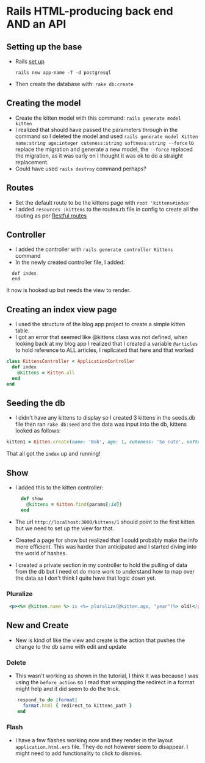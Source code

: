 # Rails HTML-producing back end AND an API

## Setting up the base

- Rails [set up](https://joesasson.github.io/2017/03/24/setting-up-a-rails-app-with-rspec-and-postgres.html)

  `rails new app-name -T -d postgresql`

- Then create the database with: `rake db:create`

## Creating the model

- Create the kitten model with this command: `rails generate model kitten`
- I realized that should have passed the parameters through in the command so I deleted the model and used `rails generate model Kitten name:string age:integer cuteness:string softness:string --force` to replace the migration and generate a new model, the `--force` replaced the migration, as it was early on I thought it was ok to do a straight replacement.
- Could have used `rails destroy` command perhaps?

## Routes

- Set the default route to be the kittens page with `root 'kittens#index'`
- I added `resources :kittens` to the routes.rb file in config to create all the routing as per [Restful routes](https://www.theodinproject.com/courses/ruby-on-rails/lessons/routing#the-rails-way-to-write-restful-routes)

## Controller

- I added the controller with `rails generate controller Kittens` command
- In the newly created controller file, I added:

```
  def index
  end
```

It now is hooked up but needs the view to render.

## Creating an index view page

- I used the structure of the blog app project to create a simple kitten table.
- I got an error that seemed like @kittens class was not defined, when looking back at my blog app I realized that I created a variable `@articles` to hold reference to ALL articles, I replicated that here and that worked

```ruby
class KittensController < ApplicationController
  def index
    @kittens = Kitten.all
  end
end
```

## Seeding the db

- I didn't have any kittens to display so I created 3 kittens in the seeds.db file then ran `rake db:seed` and the data was input into the db, kittens looked as follows:

```ruby
kitten1 = Kitten.create(name: 'Bob', age: 1, cuteness: 'So cute', softness: 'very')
```

That all got the `index` up and running!

## Show

- I added this to the kitten controller:
  ```ruby
    def show
      @kittens = Kitten.find(params[:id])
    end
  ```
- The url `http://localhost:3000/kittens/1` should point to the first kitten but we need to set up the view for that.

- Created a page for show but realized that I could probably make the info more efficient. This was harder than anticipated and I started diving into the world of hashes.
- I created a private section in my controller to hold the pulling of data from the db but I need ot do more work to understand how to map over the data as I don't think I quite have that logic down yet.

### Pluralize

```ruby
 <p><%= @kitten.name %> is <%= pluralize(@kitten.age, "year")%> old!</p>
```

## New and Create

- New is kind of like the view and create is the action that pushes the change to the db same with edit and update

### Delete

- This wasn't working as shown in the tutorial, I think it was because I was using the `before_action` so I read that wrapping the redirect in a format might help and it did seem to do the trick.

```ruby
    respond_to do |format|
      format.html { redirect_to kittens_path }
    end
```

### Flash

- I have a few flashes working now and they render in the layout `application.html.erb` file. They do not however seem to disappear. I might need to add functionality to click to dismiss.

